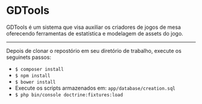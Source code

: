 # GDTools
GDTools é um sistema que visa auxiliar os criadores de jogos de mesa oferecendo ferramentas de estatística e modelagem de assets do jogo.

---
Depois de clonar o repostório em seu diretório de trabalho, execute os seguinets passos:

* `$ composer install`
* `$ npm install`
* `$ bower install`
* Execute os scripts armazenados em: `app/database/creation.sql`
* `$ php bin/console doctrine:fixtures:load`
